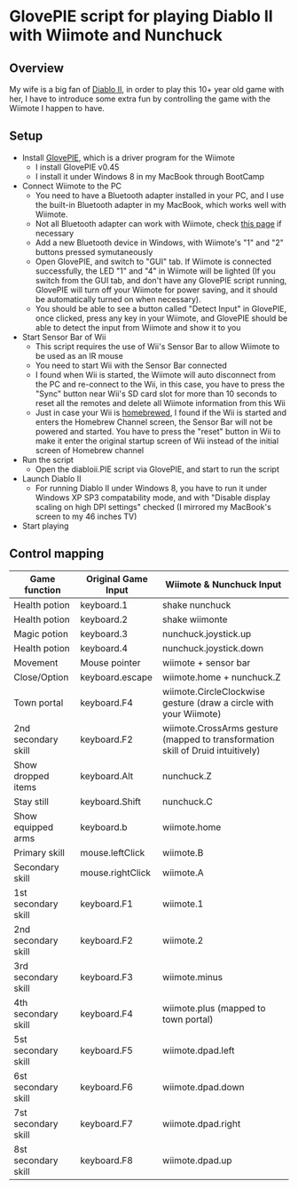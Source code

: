# GlovePIE script for playing Diablo II with Wiimote and Nunchuck
## Overview
My wife is a big fan of [Diablo II](http://en.wikipedia.org/wiki/Diablo_II), in order to play this 10+ year old game with her, I have to introduce some extra fun by controlling the game with the Wiimote I happen to have.
## Setup
* Install [GlovePIE](http://glovepie.org/glovepie.php), which is a driver program for the Wiimote
	* I install GlovePIE v0.45
	* I install it under Windows 8 in my MacBook through BootCamp
* Connect Wiimote to the PC
	* You need to have a Bluetooth adapter installed in your PC, and I use the built-in Bluetooth adapter in my MacBook, which works well with Wiimote. 
	* Not all Bluetooth adapter can work with Wiimote, check [this page](http://wiibrew.org/wiki/List_of_Working_Bluetooth_Devices) if necessary
	* Add a new Bluetooth device in Windows, with Wiimote's "1" and "2" buttons pressed symutaneously
	* Open GlovePIE, and switch to "GUI" tab. If Wiimote is connected successfully, the LED "1" and "4" in Wiimote will be lighted (If you switch from the GUI tab, and don't have any GlovePIE script running, GlovePIE will turn off your Wiimote for power saving, and it should be automatically turned on when necessary).
	* You should be able to see a button called "Detect Input" in GlovePIE, once clicked, press any key in your Wiimote, and GlovePIE should be able to detect the input from Wiimote and show it to you
* Start Sensor Bar of Wii
	* This script requires the use of Wii's Sensor Bar to allow Wiimote to be used as an IR mouse
	* You need to start Wii with the Sensor Bar connected
	* I found when Wii is started, the Wiimote will auto disconnect from the PC and re-connect to the Wii, in this case, you have to press the "Sync" button near Wii's SD card slot for more than 10 seconds to reset all the remotes and delete all Wiimote information from this Wii
	* Just in case your Wii is [homebrewed](http://wiibrew.org/wiki/Homebrew_Channel), I found if the Wii is started and enters the Homebrew Channel screen, the Sensor Bar will not be powered and started. You have to press the "reset" button in Wii to make it enter the original startup screen of Wii instead of the initial screen of Homebrew channel
* Run the script
	* Open the diabloii.PIE script via GlovePIE, and start to run the script
* Launch Diablo II
	* For running Diablo II under Windows 8, you have to run it under Windows XP SP3 compatability mode, and with "Disable display scaling on high DPI settings" checked (I mirrored my MacBook's screen to my 46 inches TV)
* Start playing

## Control mapping
| Game function | Original Game Input | Wiimote & Nunchuck Input |
| ------------  | ------------- | ------------   |
| Health potion	 | keyboard.1 | shake nunchuck |
| Health potion	 | keyboard.2 | shake wiimonte |
| Magic potion	 | keyboard.3 | nunchuck.joystick.up |
| Health potion	 | keyboard.4 | nunchuck.joystick.down |
| Movement      | Mouse pointer		| wiimote + sensor bar |
| Close/Option  | keyboard.escape	| wiimote.home + nunchuck.Z |
| Town portal   | keyboard.F4		| wiimote.CircleClockwise gesture (draw a circle with your Wiimote) |
| 2nd secondary skill | keyboard.F2         | wiimote.CrossArms gesture (mapped to transformation skill of Druid intuitively) |
| Show dropped items  | keyboard.Alt			| nunchuck.Z |
| Stay still          | keyboard.Shift		    | nunchuck.C |
| Show equipped arms  | keyboard.b				| wiimote.home |
| Primary skill	       | mouse.leftClick	    | wiimote.B |
| Secondary skill     | mouse.rightClick	    | wiimote.A |
| 1st secondary skill | keyboard.F1			| wiimote.1 |
| 2nd secondary skill | keyboard.F2			| wiimote.2 |
| 3rd secondary skill | keyboard.F3			| wiimote.minus |
| 4th secondary skill | keyboard.F4			| wiimote.plus (mapped to town portal) |
| 5st secondary skill | keyboard.F5			| wiimote.dpad.left |
| 6st secondary skill | keyboard.F6			| wiimote.dpad.down |
| 7st secondary skill | keyboard.F7			| wiimote.dpad.right |
| 8st secondary skill | keyboard.F8			| wiimote.dpad.up |
